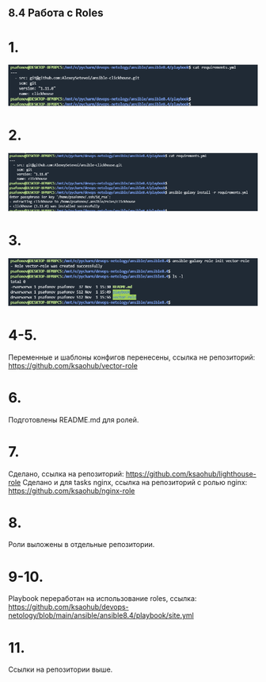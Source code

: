 ## 8.4 Работа с Roles

# 1.

![img.png](pic/img.png)

# 2.

![img_1.png](pic/img_1.png)

# 3.

![img_2.png](pic/img_2.png)

# 4-5. 
Переменные и шаблоны конфигов перенесены, ссылка не репозиторий: https://github.com/ksaohub/vector-role 

# 6.
Подготовлены README.md для ролей.

# 7. 
Сделано, ссылка на репозиторий: https://github.com/ksaohub/lighthouse-role
Сделано и для tasks nginx, ссылка на репозиторий с ролью nginx: https://github.com/ksaohub/nginx-role

# 8.
Роли выложены в отдельные репозитории. 

# 9-10.
Playbook переработан на использование roles, ссылка: https://github.com/ksaohub/devops-netology/blob/main/ansible/ansible8.4/playbook/site.yml

# 11. 
Сcылки на репозитории выше.  